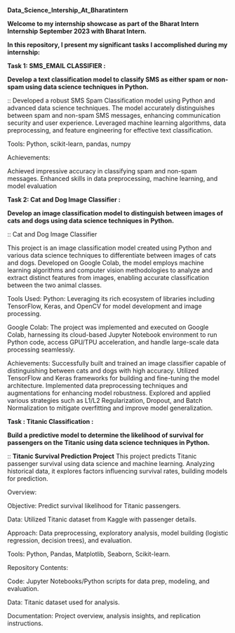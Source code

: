 **Data_Science_Intership_At_Bharatintern**

**Welcome to my internship showcase as part of the Bharat Intern Internship September 2023 with Bharat Intern.**

**In this repository, I present my significant tasks I accomplished during my internship:**

**Task 1: SMS_EMAIL CLASSIFIER :**

**Develop a text classification model to
classify SMS as either spam or non-spam
using data science techniques in Python.**

:: Developed a robust SMS Spam Classification model using Python and advanced data science techniques. The model accurately distinguishes between spam and non-spam SMS messages, enhancing communication security and user experience. Leveraged machine learning algorithms, data preprocessing, and feature engineering for effective text classification.

Tools: Python, scikit-learn, pandas, numpy

Achievements:

Achieved impressive accuracy in classifying spam and non-spam messages.
Enhanced skills in data preprocessing, machine learning, and model evaluation


**Task 2: Cat and Dog Image Classifier :**

**Develop an image classification model to
distinguish between images of cats and dogs
using data science techniques in Python.**

:: Cat and Dog Image Classifier

This project is an image classification model created using Python and various data science techniques to differentiate between images of cats and dogs. Developed on Google Colab, the model employs machine learning algorithms and computer vision methodologies to analyze and extract distinct features from images, enabling accurate classification between the two animal classes.

Tools Used:
Python: Leveraging its rich ecosystem of libraries including TensorFlow, Keras, and OpenCV for model development and image processing.

Google Colab: The project was implemented and executed on Google Colab, harnessing its cloud-based Jupyter Notebook environment to run Python code, access GPU/TPU acceleration, and handle large-scale data processing seamlessly.

Achievements:
Successfully built and trained an image classifier capable of distinguishing between cats and dogs with high accuracy.
Utilized TensorFlow and Keras frameworks for building and fine-tuning the model architecture.
Implemented data preprocessing techniques and augmentations for enhancing model robustness.
Explored and applied various strategies such as L1/L2 Regularization, Dropout, and Batch Normalization to mitigate overfitting and improve model generalization.


**Task : Titanic Classification :**

**Build a predictive model to determine the
likelihood of survival for passengers on
the Titanic using data science techniques
in Python.**

:: **Titanic Survival Prediction Project**
This project predicts Titanic passenger survival using data science and machine learning. Analyzing historical data, it explores factors influencing survival rates, building models for prediction.

Overview:

Objective: Predict survival likelihood for Titanic passengers.

Data: Utilized Titanic dataset from Kaggle with passenger details.

Approach: Data preprocessing, exploratory analysis, model building (logistic regression, decision trees), and evaluation.

Tools: Python, Pandas, Matplotlib, Seaborn, Scikit-learn.


Repository Contents:

Code: Jupyter Notebooks/Python scripts for data prep, modeling, and evaluation.

Data: Titanic dataset used for analysis.

Documentation: Project overview, analysis insights, and replication instructions.
